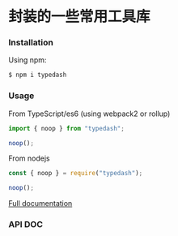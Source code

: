 # 封装的一些常用工具库

### Installation

Using npm:

```bash
$ npm i typedash
```

### Usage

From TypeScript/es6 (using webpack2 or rollup)

```typescript
import { noop } from "typedash";

noop();
```

From nodejs

```js
const { noop } = require("typedash");

noop();
```

[Full documentation](https://arusanov.github.io/typedash/)

### API DOC
